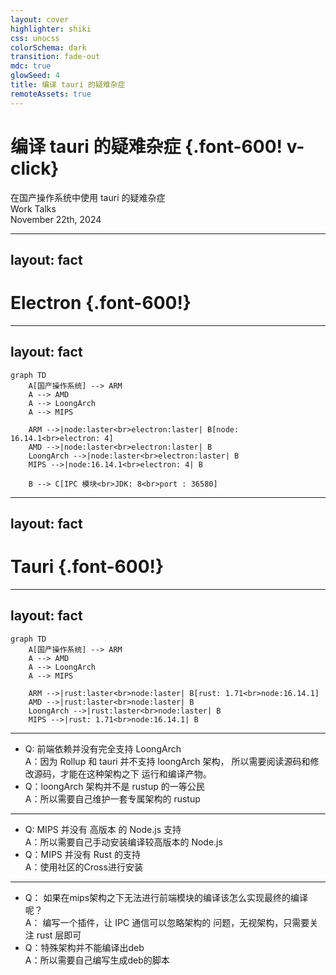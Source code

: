 ```yaml
---
layout: cover
highlighter: shiki
css: unocss
colorSchema: dark
transition: fade-out
mdc: true
glowSeed: 4
title: 编译 tauri 的疑难杂症
remoteAssets: true
---
```


# 编译 tauri 的疑难杂症 {.font-600! v-click}

<div v-click class="text-2xl mt--1 op50">在国产操作系统中使用 tauri 的疑难杂症</div>

<div class="abs-br mx-10 my-12 flex flex-col text-sm text-right">
  <div  v-click >Work Talks</div>
  <div  v-click  class="text-sm opacity-50">
    November 22th, 2024
  </div>
</div>

<!--
[click] 之前的几周我们将 tauri 在国产操作系统中遇到的大部分疑难杂症解决了。

[click] 这是一个收尾的向上汇报

[click] 在上一个架构中我们其实有非常多的问题，Electron + Java 其实有着居多的问题

[click] 我们先来讲述一下**前情提要**，在那个时间非常稀少的时候，需要拿出一套交付方案，所以我们需要考虑一下当时最简单最直接的解决方案。

我们需要一套代码，支持 `多端编译`、`多架构行为一致`。这是非常有挑战性的，那么在当时 Electron 是界面渲染层的唯一解决方案。

而要达成这些条件，我们首先需要找到最小原则。

众所周知，在 AMD 和 ARM 的架构下，我们有着最完善的社区支持，所以我们不必过度担心这两种架构之下的编译问题。

而 LoongArch 架构之下，龙芯公司也给我们提供了比较好的开源软件生态。所以我们在遇到生态问题中，龙芯其实也可以快速的提供支持。

但是 MIPS 架构之下，由于 MIPS 架构之前多用于 `嵌入式` 和 `命令行` 的系统，所以在基于上游的桌面化系统是天然支持度不够。

同时社区其实并没有给 MIPS 架构足够的尊重，所以他只能支持 `Node 14.16.1`，在这种情况之下，所能够选择的 Electron 版本自然不可能顺应潮流。

*所以在后面我们不会过多阐述在 ARM 和 AMD 架构之下会产生的问题。*
-->

---
layout: fact
---

# Electron {.font-600!}

<!--
我们会在后面详细描述一下 Electron 架构的一些问题和一些之前的想法
-->
---
layout: fact
---

<v-clicks>

```mermaid
graph TD
    A[国产操作系统] --> ARM
    A --> AMD
    A --> LoongArch
    A --> MIPS

    ARM -->|node:laster<br>electron:laster| B[node: 16.14.1<br>electron: 4]
    AMD -->|node:laster<br>electron:laster| B
    LoongArch -->|node:laster<br>electron:laster| B
    MIPS -->|node:16.14.1<br>electron: 4| B

    B --> C[IPC 模块<br>JDK: 8<br>port : 36580]

```

</v-clicks>

<!--
通过最小原则，我们现在已经可以得到一个应用，但是由于我们只能采用 electron 4。

[click]

<sub>缺点</sub>

1. 导致了我们在开发过程中就没有办法进行调试和预览，一切的代码开发都是在黑盒中操作。

2. 同时由于文档的缺失，导致我们无法查阅当时的API进行一些功能的编写。

3. 同时由于版本和源码的丢失，导致我们其实没有办法实现 source map 的功能，这对于排查和开发都是非常棘手的问题。

所以我们设想出可以使用 Java 来代替这部分的功能，取代 Electron 中 IPC 的部分。但是这也导致增加了内存的消耗和性能的缺失。

4. 内存的增加因为我们的应用中增加了 java 模块的内存消耗

5. 而性能的缺失是因为原先采用了 进程之间的通信，但是改成了http之间的通信就会产生性能的丢失。
-->

---
layout: fact
---

# Tauri {.font-600!}

<!--
我们简单的介绍了旧架构的一些问题，其实有些老生常谈，那么我们就先来聊一聊 rust 的优势

<sub>rust 的优势</sub>

Rust 是一个 类C 的语言，这类语言有一个非常棒的优点，编译之后的性能十分出色，
且内存消耗小，安装包较小，但是开发效率会较低。同时因为 Rust 是一个小众语言，社区支持
层面可能并不如 Node.js 和 Java。

同时我们已经实现了 tauri 在各个国产操作系统之间无法运行的问题。

接下来，我们先来描述一下在 LoongArch 架构下所遇到的问题。
-->

---
layout: fact
---

<v-clicks>

```mermaid
graph TD
    A[国产操作系统] --> ARM
    A --> AMD
    A --> LoongArch
    A --> MIPS

    ARM -->|rust:laster<br>node:laster| B[rust: 1.71<br>node:16.14.1]
    AMD -->|rust:laster<br>node:laster| B
    LoongArch -->|rust:laster<br>node:laster| B
    MIPS -->|rust: 1.71<br>node:16.14.1| B

```

</v-clicks>

<!--
[click] 这是我们在 rust 方案中大体的路线，我们也会跟着这个路线来一步一步的描述所遇到的问题，我们首先来解决简单的 LoongArch 架构的问题
-->

---

<ul>

<li v-click>
<span class="text-red">
Q: 前端依赖并没有完全支持 LoongArch
</span>

<div class="text-green" v-click="2">
  A：因为 Rollup 和 tauri 并不支持 loongArch 架构，
所以需要阅读源码和修改源码，才能在这种架构之下
运行和编译产物。
</div>
</li>

<li v-click="3" class="mt-16">
<span class="text-red">
Q：loongArch 架构并不是 rustup 的一等公民
</span>

<div class="text-green" v-click="4">
  A：所以需要自己维护一套专属架构的 rustup
</div>
</li>

</ul>

<!--
[click] 第一个问题就是 其实 rollup 和 @tauri/cli 对于的一些特殊的架构并没有支持，所以会产生很多的错误，

[click] 我们需要在安装依赖的时候需要修改 node_modules 中的源码，让代码拥有 AWSM 的能力。

[click] 官方的 rustup 其实没有对于 LoongArch 架构的 rust 有支持所以导致我们无法使用官方的 rustup 脚本进行安装

[click] 我们需要维护一套对于 LoongArch 架构下的专属的 rustup 脚本

这就是 LoongArch 架构下的一些问题，我们接下来复盘一下 MIPS 的问题
-->

---

<ul>

<li v-click>
<span class="text-red">
Q: MIPS 并没有 高版本 的 Node.js 支持
</span>

<div class="text-green" v-click="2">
  A：所以需要自己手动安装编译较高版本的 Node.js
</div>
</li>

<li v-click="3" class="mt-16">
<span class="text-red">
Q：MIPS 并没有 Rust 的支持
</span>

<div class="text-green" v-click="4">
  A：使用社区的Cross进行安装
</div>
</li>

</ul>

<!--

MIPS 说的直白一点就是 **一无所有**

[click] 第一个问题就是 因为 Node 并没有给予 MIPS 架构的支持

[click] 我们需要自己手动安装编译较高版本的 Node.js

[click] MIPS 并没有 Rust 的支持

[click] 使用社区的Cross进行安装

这就是 MIPS 架构下的一些问题，我们接下来看一下非常棘手的问题
-->

---

<ul>

<li v-click>
<span class="text-red">
Q： 如果在mips架构之下无法进行前端模块的编译该怎么实现最终的编译呢？
</span>

<div class="text-green" v-click="2">
  A： 编写一个插件，让 IPC 通信可以忽略架构的
问题，无视架构，只需要关注 rust 层即可
</div>
</li>

<li v-click="3" class="mt-16">
<span class="text-red">
Q：特殊架构并不能编译出deb
</span>

<div class="text-green" v-click="4">
  A：所以需要自己编写生成deb的脚本
</div>
</li>

</ul>

<!--
[click]
[click] 因为我们需要支持 MIPS 的我们应该如何解决，所以我们需要实现 IPC 通信可以无视架构的问题。

[click]
[click] 由于 tauri 的 build 模块并没有研究的特别透彻，所以我们需要自己编译 特殊架构 之下的 build 脚本
-->
